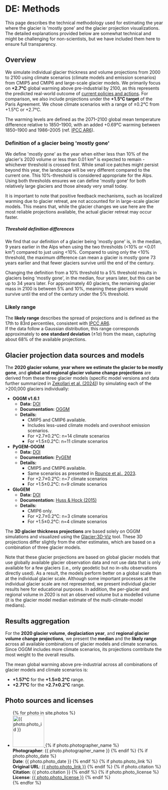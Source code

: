 # DE: Methods

This page describes the technical methodology used for estimating the year where the glacier is 'mostly gone' and the glacier projection visualizations. The detailed explanations provided below are somewhat technical and might be challenging for non-scientists, but we have included them here to ensure full transparency.

## Overview

We simulate individual glacier thickness and volume projections from 2000 to 2100 using climate scenarios (climate models and emission scenarios) from CMIP5 and CMIP6 and large-scale glacier models. We primarily focus on **+2.7°C** global warming above pre-industrial by 2100, as this represents the predicted real-world outcome of [current policies and actions](https://climateactiontracker.org/global/cat-thermometer/). For comparison, we also include projections under the **+1.5°C target** of the Paris Agreement. We chose climate scenarios with a range of ±0.2°C from +1.5°C or +2.7°C. 

The warming levels are defined as the 2071–2100 global mean temperature difference relative to 1850–1900, with an added +0.69°C warming between 1850–1900 and 1986–2005 (ref. [IPCC AR6](https://www.ipcc.ch/report/ar6/wg1/)).  


### Definition of a glacier being 'mostly gone'
We define 'mostly gone' as the year when either less than 10% of the glacier's 2020 volume or less than 0.01 km³ is expected to remain - whichever threshold is crossed first. While small ice patches might persist beyond this year, the landscape will be very different compared to the current one. This 10%-threshold is considered appropriate for the Alps. Using both thresholds ensures we can define 'mostly gone' for both relatively large glaciers and those already very small today.

It is important to note that positive feedback mechanisms, such as localized warming due to glacier retreat, are not accounted for in large-scale glacier models. This means that, while the glacier changes we use here are the most reliable projections available, the actual glacier retreat may occur faster. 

##### Threshold definition differences
We find that our definition of a glacier being 'mostly gone' is, in the median, 9 years earlier in the Alps when using the two thresholds (<10% or <0.01 km³) compared to just using <10%. Compared to using only the <10% threshold, the maximum difference can mean a glacier is mostly gone 73 years earlier and that fewer glaciers survive until the end of the century.

Changing the definition from a 10% threshold to a 5% threshold results in glaciers being 'mostly gone', in the median, four years later, but this can be up to 34 years later.  For approximately 40 glaciers, the remaining glacier mass in 2100 is between 5% and 10%, meaning these glaciers would survive until the end of the century under the 5% threshold.



### Likely range

The **likely range** describes the spread of projections and is defined as the 17th to 83rd percentiles, consistent with [IPCC AR6](https://www.ipcc.ch/report/ar6/wg1/).  
If the data follow a Gaussian distribution, this range corresponds approximately to **one standard deviation** (±1σ) from the mean, capturing about 68% of the available projections.

## Glacier projection data sources and models

The **2020 glacier volume**, **year where we estimate the glacier to be mostly gone**, and **global and regional glacier volume change projections** are derived from these three glacier models (specific model versions and data further summarized in [Zekollari et al. (2024)](https://doi.org/10.5194/tc-18-5045-2024)) by simulating each of the >200,000 glaciers individually:
- **OGGM v1.6.1**  
  - **Data:** [DOI](https://doi.org/10.5281/zenodo.8286064)  
  - **Documentation:** [OGGM](https://oggm.org/)  
  - **Details:**  
    - CMIP5 and CMIP6 available.  
    - Includes less-used climate models and overshoot emission scenarios.  
    - For +2.7±0.2°C: n=14 climate scenarios 
    - For +1.5±0.2°C: n=11 climate scenarios 
- **PyGEM-OGGM**  
  - **Data:** [DOI](https://doi.org/10.5067/P8BN9VO9N5C7)  
  - **Documentation:** [PyGEM](https://pygem.readthedocs.io/en/latest/introduction.html)  
  - **Details:**  
    - CMIP5 and CMIP6 available.  
    - Same scenarios as presented in [Rounce et al., 2023](https://doi.org/10.1126/science.abo1324).  
    - For +2.7±0.2°C: n=7 climate scenarios  
    - For +1.5±0.2°C: n=9 climate scenarios 
- **GloGEM**  
  - **Data:** [DOI](https://doi.org/10.5281/zenodo.10908277)  
  - **Documentation:** [Huss & Hock (2015)](https://doi.org/10.3389/feart.2015.00054)  
  - **Details:**  
    - CMIP6 only.  
    - For +2.7±0.2°C: n=3 climate scenarios  
    - For +1.5±0.2°C: n=4 climate scenarios 

The **3D glacier thickness projections** are based solely on OGGM simulations and visualized using the [Glacier:3D-Viz](https://glacier3dviz.oggm.org/tutorials/welcome.html) tool. These 3D projections differ slightly from the other estimates, which are based on a combination of three glacier models.  

Note that these glacier projections are based on global glacier models that use globally available glacier observation data and not use data that is only available for a few glaciers (i.e., only geodetic but no in-situ observations directly used). As a result, the models perform better on a global scale than at the individual glacier scale. Although some important processes at the individual glacier scale are not represented, we present individual glacier results here for educational purposes. In addition, the per-glacier and regional volume in 2020 is not an observed volume but a modelled volume (it is the glacier model median estimate of the multi-climate-model medians). 

## Results aggregation

For the **2020 glacier volume**, **deglaciation year**, and **regional glacier volume change projections**, we present the **median** and the **likely range** across all available combinations of glacier models and climate scenarios. Since OGGM includes more climate scenarios, its projections contribute the most weight to the overall results.  

The mean global warming above pre-industrial across all combinations of glacier models and climate scenarios is:  
- **+1.57°C** for the **+1.5±0.2°C** range.  
- **+2.71°C** for the **+2.7±0.2°C** range.  


## Photo sources and licenses
<ul>
  {% for photo in site.photos %}
    <li id="{{ photo.photo_id }}">
      <a href="{{ site.baseurl }}{{ photo.filename }}">
        <img src="{{ site.baseurl }}{{ photo.filename }}" alt="{{ photo.photo_id }}" style="width: 100px; height: auto;">
      </a>
      {% if photo.photographer_name %}
        <br><b>Photographer</b>: {{ photo.photographer_name }}
      {% endif %}
      {% if photo.photo_date %}
        <br><b>Date</b>: {{ photo.photo_date }}
      {% endif %}
      {% if photo.photo_link %}
        <br><b>Original URL</b>: <a href="{{ photo.photo_link }}">{{ photo.photo_link }}</a>
      {% endif %}
      {% if photo.citation %}
        <br><b>Citation</b>: {{ photo.citation }}
      {% endif %}
      {% if photo.photo_license %}
        <br><b>License</b>: <a href="{{ photo.photo_license_url }}">{{ photo.photo_license }}</a>
      {% endif %}
    </li>
  {% endfor %}
 </ul>
